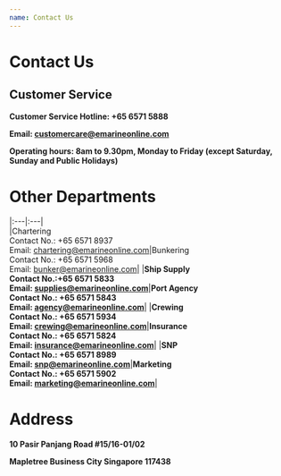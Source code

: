 ```yaml
---
name: Contact Us 
---
```


# Contact Us 

## Customer Service

**Customer Service Hotline: +65 6571 5888**

**Email: [customercare@emarineonline.com](mailto:customercare@emarineonline.com)**

**Operating hours: 8am to 9.30pm, Monday to Friday (except Saturday, Sunday and Public Holidays)**

# Other Departments

|:---|:---|   
|Chartering<br>Contact No.: +65 6571 8937<br>Email: [chartering@emarineonline.com](mailto:chartering@emarineonline.com)|Bunkering<br>Contact No.: +65 6571 5968<br>Email: [bunker@emarineonline.com](mailto:bunker@emarineonline.com)|
|**Ship Supply<br>Contact No.:+65 6571 5833<br>Email: [supplies@emarineonline.com](mailto:supplies@emarineonline.com)**|**Port Agency<br>Contact No.: +65 6571 5843<br>Email: [agency@emarineonline.com](mailto:agency@emarineonline.com)**|
|**Crewing<br>Contact No.: +65 6571 5934<br>Email: [crewing@emarineonline.com](mailto:crewing@emarineonline.com)**|**Insurance<br>Contact No.: +65 6571 5824<br>Email: [insurance@emarineonline.com](mailto:insurance@emarineonline.com)**|
|**SNP<br>Contact No.: +65 6571 8989<br>Email: [snp@emarineonline.com](mailto:snp@emarineonline.com)**|**Marketing<br>Contact No.: +65 6571 5902<br>Email: [marketing@emarineonline.com](mailto:marketing@emarineonline.com)**|

# Address
**10 Pasir Panjang Road #15&#47;16-01/02**

**Mapletree Business City Singapore 117438**
